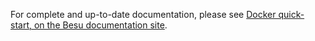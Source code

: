 For complete and up-to-date documentation, please see [Docker quick-start, on the Besu documentation site](https://besu.hyperledger.org/Tutorials/Quickstarts/Private-Network-Quickstart/).
